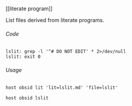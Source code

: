 [[literate program]]

List files derived from literate programs.

###### Code

	lslit: grep -l '^# DO NOT EDIT' * 2>/dev/null
	lslit: exit 0

###### Usage

	host obsid lit 'lit=lslit.md' 'file=lslit'

	host obsid lslit
